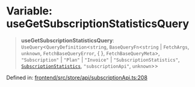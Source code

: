 # Variable: useGetSubscriptionStatisticsQuery

> **useGetSubscriptionStatisticsQuery**: `UseQuery`\<`QueryDefinition`\<`string`, `BaseQueryFn`\<`string` \| `FetchArgs`, `unknown`, `FetchBaseQueryError`, \{ \}, `FetchBaseQueryMeta`\>, `"Subscription"` \| `"Plan"` \| `"Invoice"` \| `"SubscriptionStatistics"`, [`SubscriptionStatistics`](../type-aliases/SubscriptionStatistics.md), `"subscriptionApi"`, `unknown`\>\>

Defined in: [frontend/src/store/api/subscriptionApi.ts:208](https://github.com/lsendel/sass/blob/ca8b2b87627589617e0de57047e1f50d53e78078/frontend/src/store/api/subscriptionApi.ts#L208)
